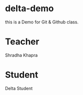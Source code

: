 # delta-demo
this is a Demo for Git &amp; Github class.

# Teacher 
Shradha Khapra

# Student 
Delta Student